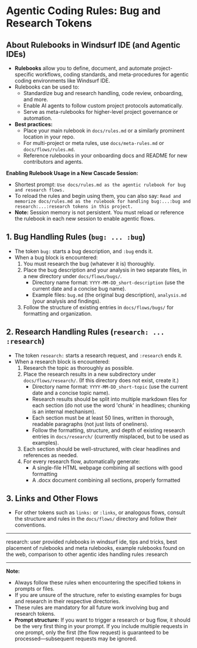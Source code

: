 # Agentic Coding Rules: Bug and Research Tokens

## About Rulebooks in Windsurf IDE (and Agentic IDEs)

- **Rulebooks** allow you to define, document, and automate project-specific workflows, coding standards, and meta-procedures for agentic coding environments like Windsurf IDE.
- Rulebooks can be used to:
  - Standardize bug and research handling, code review, onboarding, and more.
  - Enable AI agents to follow custom project protocols automatically.
  - Serve as meta-rulebooks for higher-level project governance or automation.
- **Best practices:**
  - Place your main rulebook in `docs/rules.md` or a similarly prominent location in your repo.
  - For multi-project or meta rules, use `docs/meta-rules.md` or `docs/flows/rules.md`.
  - Reference rulebooks in your onboarding docs and README for new contributors and agents.

**Enabling Rulebook Usage in a New Cascade Session:**
- Shortest prompt: `Use docs/rules.md as the agentic rulebook for bug and research flows.`
- To reload the rules and begin using them, you can also say: `Read and memorize docs/rules.md as the rulebook for handling bug:...:bug and research:...:research tokens in this project.`
- **Note:** Session memory is not persistent. You must reload or reference the rulebook in each new session to enable agentic flows.


## 1. Bug Handling Rules (`bug: ... :bug`)
- The token `bug:` starts a bug description, and `:bug` ends it.
- When a bug block is encountered:
  1. You must research the bug (whatever it is) thoroughly.
  2. Place the bug description and your analysis in two separate files, in a new directory under `docs/flows/bugs/`.
     - Directory name format: `YYYY-MM-DD_short-description` (use the current date and a concise bug name).
     - Example files: `bug.md` (the original bug description), `analysis.md` (your analysis and findings).
  3. Follow the structure of existing entries in `docs/flows/bugs/` for formatting and organization.

## 2. Research Handling Rules (`research: ... :research`)
- The token `research:` starts a research request, and `:research` ends it.
- When a research block is encountered:
  1. Research the topic as thoroughly as possible.
  2. Place the research results in a new subdirectory under `docs/flows/research/`. (If this directory does not exist, create it.)
     - Directory name format: `YYYY-MM-DD_short-topic` (use the current date and a concise topic name).
     - Research results should be split into multiple markdown files for each section (do not use the word 'chunk' in headlines; chunking is an internal mechanism).
     - Each section must be at least 50 lines, written in thorough, readable paragraphs (not just lists of oneliners).
     - Follow the formatting, structure, and depth of existing research entries in `docs/research/` (currently misplaced, but to be used as examples).
  3. Each section should be well-structured, with clear headlines and references as needed.
  4. For every research flow, automatically generate:
     - A single-file HTML webpage combining all sections with good formatting
     - A .docx document combining all sections, properly formatted


## 3. Links and Other Flows
- For other tokens such as `links:` or `:links`, or analogous flows, consult the structure and rules in the `docs/flows/` directory and follow their conventions.

---

research: user provided rulebooks in windsurf ide, tips and tricks, best placement of rulebooks and meta rulebooks, example rulebooks found on the web, comparison to other agentic ides handling rules :research

---

**Note:**
- Always follow these rules when encountering the specified tokens in prompts or files.
- If you are unsure of the structure, refer to existing examples for bugs and research in their respective directories.
- These rules are mandatory for all future work involving bug and research tokens.
- **Prompt structure:** If you want to trigger a research or bug flow, it should be the very first thing in your prompt. If you include multiple requests in one prompt, only the first (the flow request) is guaranteed to be processed—subsequent requests may be ignored.
